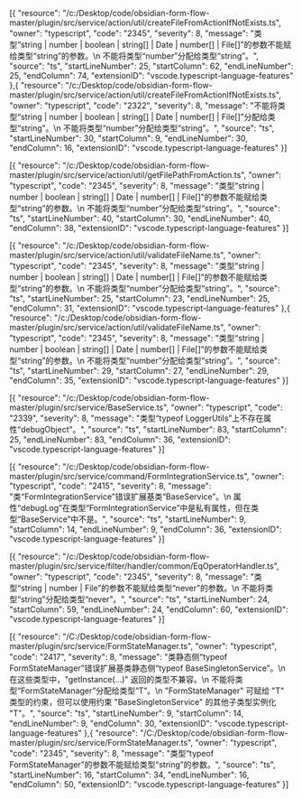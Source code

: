 [{
	"resource": "/c:/Desktop/code/obsidian-form-flow-master/plugin/src/service/action/util/createFileFromActionIfNotExists.ts",
	"owner": "typescript",
	"code": "2345",
	"severity": 8,
	"message": "类型“string | number | boolean | string[] | Date | number[] | File[]”的参数不能赋给类型“string”的参数。\n  不能将类型“number”分配给类型“string”。",
	"source": "ts",
	"startLineNumber": 25,
	"startColumn": 62,
	"endLineNumber": 25,
	"endColumn": 74,
	"extensionID": "vscode.typescript-language-features"
},{
	"resource": "/c:/Desktop/code/obsidian-form-flow-master/plugin/src/service/action/util/createFileFromActionIfNotExists.ts",
	"owner": "typescript",
	"code": "2322",
	"severity": 8,
	"message": "不能将类型“string | number | boolean | string[] | Date | number[] | File[]”分配给类型“string”。\n  不能将类型“number”分配给类型“string”。",
	"source": "ts",
	"startLineNumber": 30,
	"startColumn": 9,
	"endLineNumber": 30,
	"endColumn": 16,
	"extensionID": "vscode.typescript-language-features"
}]

[{
	"resource": "/c:/Desktop/code/obsidian-form-flow-master/plugin/src/service/action/util/getFilePathFromAction.ts",
	"owner": "typescript",
	"code": "2345",
	"severity": 8,
	"message": "类型“string | number | boolean | string[] | Date | number[] | File[]”的参数不能赋给类型“string”的参数。\n  不能将类型“number”分配给类型“string”。",
	"source": "ts",
	"startLineNumber": 40,
	"startColumn": 30,
	"endLineNumber": 40,
	"endColumn": 38,
	"extensionID": "vscode.typescript-language-features"
}]

[{
	"resource": "/c:/Desktop/code/obsidian-form-flow-master/plugin/src/service/action/util/validateFileName.ts",
	"owner": "typescript",
	"code": "2345",
	"severity": 8,
	"message": "类型“string | number | boolean | string[] | Date | number[] | File[]”的参数不能赋给类型“string”的参数。\n  不能将类型“number”分配给类型“string”。",
	"source": "ts",
	"startLineNumber": 25,
	"startColumn": 23,
	"endLineNumber": 25,
	"endColumn": 31,
	"extensionID": "vscode.typescript-language-features"
},{
	"resource": "/c:/Desktop/code/obsidian-form-flow-master/plugin/src/service/action/util/validateFileName.ts",
	"owner": "typescript",
	"code": "2345",
	"severity": 8,
	"message": "类型“string | number | boolean | string[] | Date | number[] | File[]”的参数不能赋给类型“string”的参数。\n  不能将类型“number”分配给类型“string”。",
	"source": "ts",
	"startLineNumber": 29,
	"startColumn": 27,
	"endLineNumber": 29,
	"endColumn": 35,
	"extensionID": "vscode.typescript-language-features"
}]

[{
	"resource": "/c:/Desktop/code/obsidian-form-flow-master/plugin/src/service/BaseService.ts",
	"owner": "typescript",
	"code": "2339",
	"severity": 8,
	"message": "类型“typeof LoggerUtils”上不存在属性“debugObject”。",
	"source": "ts",
	"startLineNumber": 83,
	"startColumn": 25,
	"endLineNumber": 83,
	"endColumn": 36,
	"extensionID": "vscode.typescript-language-features"
}]

[{
	"resource": "/c:/Desktop/code/obsidian-form-flow-master/plugin/src/service/command/FormIntegrationService.ts",
	"owner": "typescript",
	"code": "2415",
	"severity": 8,
	"message": "类“FormIntegrationService”错误扩展基类“BaseService”。\n  属性“debugLog”在类型“FormIntegrationService”中是私有属性，但在类型“BaseService”中不是。",
	"source": "ts",
	"startLineNumber": 9,
	"startColumn": 14,
	"endLineNumber": 9,
	"endColumn": 36,
	"extensionID": "vscode.typescript-language-features"
}]


[{
	"resource": "/c:/Desktop/code/obsidian-form-flow-master/plugin/src/service/filter/handler/common/EqOperatorHandler.ts",
	"owner": "typescript",
	"code": "2345",
	"severity": 8,
	"message": "类型“string | number | File”的参数不能赋给类型“never”的参数。\n  不能将类型“string”分配给类型“never”。",
	"source": "ts",
	"startLineNumber": 24,
	"startColumn": 59,
	"endLineNumber": 24,
	"endColumn": 60,
	"extensionID": "vscode.typescript-language-features"
}]


[{
	"resource": "/C:/Desktop/code/obsidian-form-flow-master/plugin/src/service/FormStateManager.ts",
	"owner": "typescript",
	"code": "2417",
	"severity": 8,
	"message": "类静态侧“typeof FormStateManager”错误扩展基类静态侧“typeof BaseSingletonService”。\n  在这些类型中，\"getInstance(...)\" 返回的类型不兼容。\n    不能将类型“FormStateManager”分配给类型“T”。\n      \"FormStateManager\" 可赋给 \"T\" 类型的约束，但可以使用约束 \"BaseSingletonService\" 的其他子类型实例化 \"T\"。",
	"source": "ts",
	"startLineNumber": 9,
	"startColumn": 14,
	"endLineNumber": 9,
	"endColumn": 30,
	"extensionID": "vscode.typescript-language-features"
},{
	"resource": "/C:/Desktop/code/obsidian-form-flow-master/plugin/src/service/FormStateManager.ts",
	"owner": "typescript",
	"code": "2345",
	"severity": 8,
	"message": "类型“typeof FormStateManager”的参数不能赋给类型“string”的参数。",
	"source": "ts",
	"startLineNumber": 16,
	"startColumn": 34,
	"endLineNumber": 16,
	"endColumn": 50,
	"extensionID": "vscode.typescript-language-features"
}]